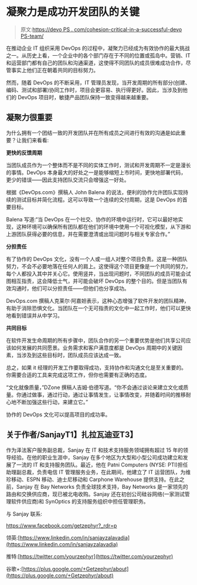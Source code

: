 # 凝聚力是成功开发团队的关键

> 原文:[https://devo PS . com/cohesion-critical-in-a-successful-devo PS-team/](https://devops.com/cohesion-critical-in-a-successful-devops-team/)

在推动企业 IT 组织采用 DevOps 的过程中，凝聚力已经成为有效协作的最大挑战之一。从历史上看，一个企业中的各个部门存在于不同的位置或孤岛中。营销、IT 和运营部门都有自己的团队和沟通渠道，这使得不同团队的成员很难成功合作，尽管事实上他们正在朝着共同的目标努力。

然而，随着 DevOps 的不断采用，IT 管理员发现，当开发周期的所有部分(创建、编码、测试和部署)协同工作时，项目会更容易、执行得更好。因此，当涉及到他们的 DevOps 项目时，敏捷产品团队保持一致变得越来越重要。

## 凝聚力很重要

为什么拥有一个团结一致的开发团队并在所有成员之间进行有效的沟通是如此重要？让我们来看看:

**更快的反馈周期**

当团队成员作为一个整体而不是不同的实体工作时，测试和开发周期不一定是漫长的事情。DevOps 本身最大的好处之一是能够缩短上市时间，更快地部署代码，更少的错误——因此支持团队交流只会增强这一好处。

根据《DevOps.com》撰稿人 John Balena 的说法，便利的协作允许团队实现持续的测试目标并简化流程。这可以导致一个连续的交付周期，这是 DevOps 的首要目标。

Balena 写道:“当 DevOps 在一个社交、协作的环境中运行时，它可以最好地实现，这种环境可以确保所有团队都在他们的环境中使用一个可视化模型，从下游和上游团队获得必要的信息，并在需要澄清或出现问题时与相关专家合作。”

**分担责任**

有了协作的 DevOps 文化，没有一个人或一组人对整个项目负责。这是一种团队努力，不会不必要地落在任何人的肩上。这使得这个项目更像是一个共同的努力，每个人都投入其中并关心它。使用竖井，当出现问题时，不同团队的成员可能会试图相互指责，这会降低士气，并可能会破坏 DevOps 的整个目的。但是当团队有效沟通时，他们可以分担责任——但他们也分享成功。

DevOps.com 撰稿人克莱尔·阿嘉妲表示，这种心态增强了软件开发的团队精神，有助于消除恐惧文化。当团队在一个无可指责的文化中一起工作时，他们可以更快地看到错误并从中学习。

**共同目标**

在软件开发生命周期的所有步骤中，团队合作的另一个重要优势是他们共享公司应该如何发展的共同愿景。业务需求和客户满意度都是 DevOps 周期中的关键因素，当涉及到这些目标时，团队成员应该达成一致。

总之，如果 it 经理的开发工作要取得成功，支持协作和沟通文化是至关重要的。你需要合适的工具来完成这项工作，但你也需要有正确的态度。

“文化就像质量，”DZone 撰稿人吉姆·伯德写道。“你不会通过谈论来建立文化或质量。你通过做事，通过行动，通过让事情发生，让事情改变，并随着时间的推移耐心地不断加强这些行动，来建立它。”

协作的 DevOps 文化可以提高项目的成功率。

## 关于作者/SanjayT1】扎拉瓦迪亚T3】

作为泽法客户服务副总裁，Sanjay 在 IT 和技术支持服务领域拥有超过 15 年的领导经验。在他的职业生涯中，Sanjay 在多个地区为大型和小型公司成功建立和发展了一流的 IT 和支持服务团队。最近，他在 Patni Computers (NYSE: PTI)担任助理副总裁，负责电信 IT 管理服务业务，在此期间，他建立了 IT 运营团队，为维珍移动、ESPN 移动、迪士尼移动和 Carphone Warehouse 提供支持。在此之前，Sanjay 在 Bay Networks 负责全球技术支持，Bay Networks 是一家领先的路由和交换供应商，现已被北电收购。Sanjay 还在初创公司硅谷网络(一家测试管理软件供应商)和 SynOptics 的支持服务组织中担任管理职务。

与 Sanjay 联系:

https://www.facebook.com/getzephyr?_rdr=p

领英:[https://www.linkedin.com/in/sanjayzalavadia](https://www.linkedin.com/in/sanjayzalavadia)

推特:[https://twitter.com/yourzephyr](https://twitter.com/yourzephyr)

谷歌+:[https://plus.google.com/+Getzephyr/about](https://plus.google.com/+Getzephyr/about)